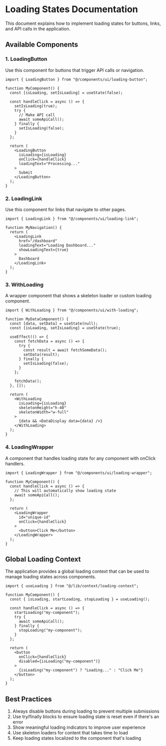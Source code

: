 # Loading States Documentation

This document explains how to implement loading states for buttons, links, and API calls in the application.

## Available Components

### 1. LoadingButton

Use this component for buttons that trigger API calls or navigation.

```tsx
import { LoadingButton } from "@/components/ui/loading-button";

function MyComponent() {
  const [isLoading, setIsLoading] = useState(false);
  
  const handleClick = async () => {
    setIsLoading(true);
    try {
      // Make API call
      await someApiCall();
    } finally {
      setIsLoading(false);
    }
  };
  
  return (
    <LoadingButton 
      isLoading={isLoading} 
      onClick={handleClick}
      loadingText="Processing..."
    >
      Submit
    </LoadingButton>
  );
}
```

### 2. LoadingLink

Use this component for links that navigate to other pages.

```tsx
import { LoadingLink } from "@/components/ui/loading-link";

function MyNavigation() {
  return (
    <LoadingLink 
      href="/dashboard" 
      loadingText="Loading Dashboard..."
      showLoadingText={true}
    >
      Dashboard
    </LoadingLink>
  );
}
```

### 3. WithLoading

A wrapper component that shows a skeleton loader or custom loading component.

```tsx
import { WithLoading } from "@/components/ui/with-loading";

function MyDataComponent() {
  const [data, setData] = useState(null);
  const [isLoading, setIsLoading] = useState(true);
  
  useEffect(() => {
    const fetchData = async () => {
      try {
        const result = await fetchSomeData();
        setData(result);
      } finally {
        setIsLoading(false);
      }
    };
    
    fetchData();
  }, []);
  
  return (
    <WithLoading 
      isLoading={isLoading}
      skeletonHeight="h-40"
      skeletonWidth="w-full"
    >
      {data && <DataDisplay data={data} />}
    </WithLoading>
  );
}
```

### 4. LoadingWrapper

A component that handles loading state for any component with onClick handlers.

```tsx
import { LoadingWrapper } from "@/components/ui/loading-wrapper";

function MyComponent() {
  const handleClick = async () => {
    // This will automatically show loading state
    await someApiCall();
  };
  
  return (
    <LoadingWrapper
      id="unique-id"
      onClick={handleClick}
    >
      <button>Click Me</button>
    </LoadingWrapper>
  );
}
```

## Global Loading Context

The application provides a global loading context that can be used to manage loading states across components.

```tsx
import { useLoading } from "@/lib/context/loading-context";

function MyComponent() {
  const { isLoading, startLoading, stopLoading } = useLoading();
  
  const handleClick = async () => {
    startLoading("my-component");
    try {
      await someApiCall();
    } finally {
      stopLoading("my-component");
    }
  };
  
  return (
    <button 
      onClick={handleClick}
      disabled={isLoading("my-component")}
    >
      {isLoading("my-component") ? "Loading..." : "Click Me"}
    </button>
  );
}
```

## Best Practices

1. Always disable buttons during loading to prevent multiple submissions
2. Use try/finally blocks to ensure loading state is reset even if there's an error
3. Show meaningful loading indicators to improve user experience
4. Use skeleton loaders for content that takes time to load
5. Keep loading states localized to the component that's loading 